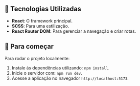 ## 🚀 Tecnologias Utilizadas

- **React**: O framework principal.
- **SCSS**: Para uma estilização.
- **React Router DOM**: Para gerenciar a navegação e criar rotas.

## 🔧 Para começar

Para rodar o projeto localmente:

1. Instale às dependências utilizando: `npm install`.
2. Inicie o servidor com: `npm run dev`.
4. Acesse a aplicação no navegador `http://localhost:5173`.